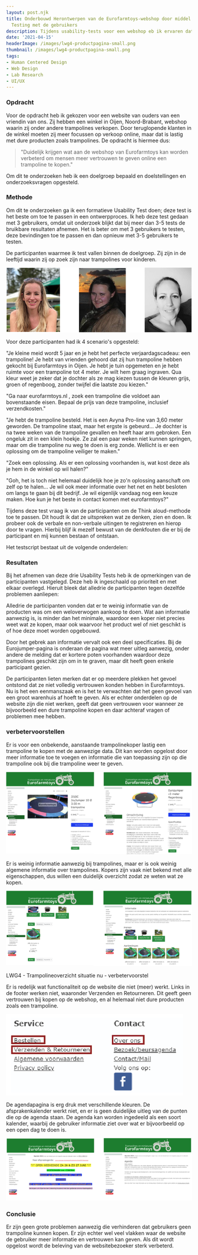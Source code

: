 ```yaml
---
layout: post.njk
title: Onderbouwd Herontwerpen van de Eurofarmtoys-webshop door middel van Usability
  Testing met de gebruikers
description: Tijdens usability-tests voor een webshop eb ik ervaren dat er verbeteringen mogelijk zijn op het gebied van informatie, vertrouwen en overzichtelijkheid. Het was belangrijk om te zien waar gebruikers vastliepen en hoe ik met kleine aanpassingen een betere ervaring kan creëren.
date: '2021-04-15'
headerImage: /images/lwg4-productpagina-small.png
thumbnail: /images/lwg4-productpagina-small.png
tags:
- Human Centered Design
- Web Design
- Lab Research
- UI/UX
---
```


### Opdracht

Voor de opdracht heb ik gekozen voor een website van ouders van een vriendin van ons. Zij hebben een winkel in Oijen, Noord-Brabant, webshop waarin zij onder andere trampolines verkopen. Door teruglopende klanten in de winkel moeten zij meer focussen op verkoop online, maar dat is lastig met dure producten zoals trampolines. De opdracht is hiermee dus:

> "Duidelijk krijgen wat aan de webshop van Eurofarmtoys kan worden verbeterd om mensen meer vertrouwen te geven online een trampoline te kopen."

Om dit te onderzoeken heb ik een doelgroep bepaald en doelstellingen en onderzoeksvragen opgesteld.

### Methode

Om dit te onderzoeken ga ik een formatieve Usability Test doen; deze test is het beste om toe te passen in een ontwerpproces. Ik heb deze test gedaan met 3 gebruikers, omdat uit onderzoek blijkt dat bij meer dan 3-5 tests de bruikbare resultaten afnemen. Het is beter om met 3 gebruikers te testen, deze bevindingen toe te passen en dan opnieuw met 3-5 gebruikers te testen.

De participanten waarmee ik test vallen binnen de doelgroep. Zij zijn in de leeftijd waarin zij op zoek zijn naar trampolines voor kinderen.

![LWG4 - Participanten](/images/lwg4-participanten.png)

Voor deze participanten had ik 4 scenario's opgesteld:

"Je kleine meid wordt 5 jaar en je hebt het perfecte verjaardagscadeau: een trampoline! Je hebt van vrienden gehoord dat zij hun trampoline hebben gekocht bij Eurofarmtoys in Oijen. Je hebt je tuin opgemeten en je hebt ruimte voor een trampoline tot 4 meter. Je wilt hem graag ingraven. Qua kleur weet je zeker dat je dochter als ze mag kiezen tussen de kleuren grijs, groen of regenboog, zonder twijfel die laatste zou kiezen."

"Ga naar eurofarmtoys.nl , zoek een trampoline die voldoet aan bovenstaande eisen. Bepaal de prijs van deze trampoline, inclusief verzendkosten."

"Je hebt de trampoline besteld. Het is een Avyna Pro-line van 3,60 meter geworden. De trampoline staat, maar het ergste is gebeurd... Je dochter is na twee weken van de trampoline gevallen en heeft haar arm gebroken. Een ongeluk zit in een klein hoekje. Ze zal een paar weken niet kunnen springen, maar om die trampoline nu weg te doen is erg zonde. Wellicht is er een oplossing om de trampoline veiliger te maken."

"Zoek een oplossing. Als er een oplossing voorhanden is, wat kost deze als je hem in de winkel op wil halen?"

"Goh, het is toch niet helemaal duidelijk hoe je zo'n oplossing aanschaft om zelf op te halen... Je wil ook meer informatie over het net en hebt besloten om langs te gaan bij dit bedrijf. Je wil eigenlijk vandaag nog een keuze maken. Hoe kun je het beste in contact komen met eurofarmtoys?"

Tijdens deze test vraag ik van de participanten om de Think aloud-methode toe te passen. Dit houdt ik dat ze uitspreken wat ze denken, zien en doen. Ik probeer ook de verbale en non-verbale uitingen te registreren en hierop door te vragen. Hierbij blijf ik mezelf bewust van de denkfouten die er bij de participant en mij kunnen bestaan of ontstaan.

Het testscript bestaat uit de volgende onderdelen:

### Resultaten

Bij het afnemen van deze drie Usability Tests heb ik de opmerkingen van de participanten vastgelegd. Deze heb ik ingeschaald op prioriteit en met elkaar overlegd. Hieruit bleek dat alledrie de participanten tegen dezelfde problemen aanliepen:

Alledrie de participanten vonden dat er te weinig informatie van de producten was om een weloverwogen aankoop te doen. Wat aan informatie aanwezig is, is minder dan het minimale, waardoor een koper niet precies weet wat ze kopen, maar ook waarvoor het product wel of niet geschikt is of hoe deze moet worden opgebouwd.

Door het gebrek aan informatie vervalt ook een deel specificaties. Bij de Eurojumper-pagina is onderaan de pagina wat meer uitleg aanwezig, onder andere de melding dat er kortere poten voorhanden waardoor deze trampolines geschikt zijn om in te graven, maar dit heeft geen enkele participant gezien.

De participanten lieten merken dat er op meerdere plekken het gevoel ontstond dat ze niet volledig vertrouwen konden hebben in Eurofarmtoys. Nu is het een eenmanszaak en is het te verwachten dat het geen gevoel van een groot warenhuis af hoeft te geven. Als er echter onderdelen op de website zijn die niet werken, geeft dat geen vertrouwen voor wanneer ze bijvoorbeeld een dure trampoline kopen en daar achteraf vragen of problemen mee hebben.

### verbetervoorstellen

Er is voor een onbekende, aanstaande trampolinekoper lastig een trampoline te kopen met de aanwezige data. Dit kan worden opgelost door meer informatie toe te voegen en informatie die van toepassing zijn op die trampoline ook bij die trampoline weer te geven.

![LWG4 - Verbetervoorstel Productpagina](/images/lwg4-productpagina.png)

Er is weinig informatie aanwezig bij trampolines, maar er is ook weinig algemene informatie over trampolines. Kopers zijn vaak niet bekend met alle eigenschappen, dus willen een duidelijk overzicht zodat ze weten wat ze kopen.

![LWG4 - Verbetervoorstel Trampolineoverzicht](/images/lwg4-trampolineoverzicht.png)

LWG4 - Trampolineoverzicht situatie nu - verbetervoorstel

Er is redelijk wat functionaliteit op de website die niet (meer) werkt. Links in de footer werken niet, waaronder Verzenden en Retourneren. Dit geeft geen vertrouwen bij kopen op de webshop, en al helemaal niet dure producten zoals een trampoline.

![LWG4 - Verbetervoorstel Footer](/images/lwg4-footer.png)

De agendapagina is erg druk met verschillende kleuren. De afsprakenkalender werkt niet, en er is geen duidelijke uitleg van de punten die op de agenda staan. De agenda kan worden ingedeeld als een soort kalender, waarbij de gebruiker informatie ziet over wat er bijvoorbeeld op een open dag te doen is.

![LWG4 - Verbetervoorstel Agenda](/images/lwg4-agenda.png)

### Conclusie

Er zijn geen grote problemen aanwezig die verhinderen dat gebruikers geen trampoline kunnen kopen. Er zijn echter wel veel vlakken waar de website de gebruiker meer informatie en vertrouwen kan geven. Als dit wordt opgelost wordt de beleving van de websitebezoeker sterk verbeterd.

